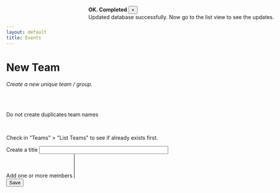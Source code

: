 ```yaml
---
layout: default
title: Events
---
```

<head>
<link rel="stylesheet" href="https://cdn.jsdelivr.net/npm/bootstrap-select@1.13.14/dist/css/bootstrap-select.min.css">

<div class="toast" data-autohide="false"  aria-live="assertive" aria-atomic="true" data-delay="4000" style="position: absolute; top: 1rem; right: 1rem;">
  <div class="toast-header">
    <strong class="mr-auto text-primary">OK. Completed</strong>
    <!-- <small>OK</small> -->
    <button type="button" class="ml-2 mb-1 close" data-dismiss="toast">&times;</button>
  </div>
  <div class="toast-body">
    Updated database successfully. Now go to the list view to see the updates.

  </div>
</div>

</head>

<h1>New Team</h1>

<div>
    <form id="makeNewTeam">
        <div class="card shadow mb-4">
            <div class="card-header py-3">
                <h6 class="m-0 font-weight-bold text-primary">Create a new unique team / group.</h6>
                <br><p>Do not create duplicates team names</p>
                <br><p>Check in "Teams" > "List Teams" to see if already exists first.</p>
            </div>
            <div class="card-body">
                <div class="form-group">
                    <label for="title">Create a title</label>
                    <input class="form-control" type="text" id="title" name="title" required
                    minlength="3" maxlength="50" size="40">
                </div>
                <div>
                    <label for="title">Add one or more members</label>
                    <select name="author[]" id="author" class="selectpicker w-100" multiple>
                    </select>
                </div>
            </div>
            <div>
                <button class="btn btn-primary btn-block" type="submit" id="submitForm">Save</button>
            </div>
        </div>
    </form>
</div>


<script>

    $('form').on('submit', function (event) {
        event.preventDefault()
        //console.log("EVENT FROM FORM 1: ", event);
        teamNew(event);
    });

    async function teamNew(){
        var title = $('#title').val();
        let author  = $('#author').val();       
        teamNewData(title, author);

        $('.toast').toast('show');

        //Clear fields in form.
        $('#title').val("");
        //$('#author').val("");
    }

    async function getAuthorList(){
        let ddAuthor = $('#author');
        ddAuthor.empty();
        ddAuthor.prop('selectedIndex', 0);

        const data = await membersList();
            data.map(function(data2){
                let id = data2.id;
                let author = data2.fields.Alias
            ddAuthor.append($('<option></option>').attr('value', id).text(author));
            $(".selectpicker").selectpicker("refresh");
        });
    }

    // $('#author').change(function () { 
    //     var values = $(this).val();
    //     console.log(values);
    // });


    $(document).ready(function() {
       getAuthorList();
    });

    //  function teamNew(){
    //     //console.log("EVENT FROM FORM 2: ", event);
    //     //var eventAuthor = [];
    //     var eventTitle = document.getElementById("teamtitle").value;
    //     //eventAuthor = document.getElementById("author").value;
          
    //     let eventAuthor  = $('#author').val();
    //     //console.log("NEW TEAM 2: ", blah);
         
    //     // eventAuthor.forEach(each => {
    //     //     console.log("each" , each)
    //     // });
    //     //rec9dsMhxydsEjFJ0 = Grant?
    //     //recNdaeR1aM3adcPd = Hazy
    //     //////eventAuthor = ["rec9dsMhxydsEjFJ0", "recNdaeR1aM3adcPd"]; //Working
    //     //console.log("NEW TEAM: ", eventAuthor);
    //     teamNewData(eventTitle, eventAuthor);
    // }

</script>
<!-- Latest compiled and minified JavaScript -->
<script src="https://cdn.jsdelivr.net/npm/bootstrap-select@1.13.14/dist/js/bootstrap-select.min.js"></script>
